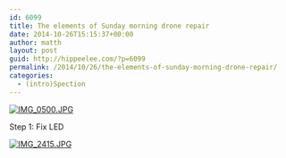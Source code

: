 ```yaml
---
id: 6099
title: The elements of Sunday morning drone repair
date: 2014-10-26T15:15:37+00:00
author: matth
layout: post
guid: http://hippeelee.com/?p=6099
permalink: /2014/10/26/the-elements-of-sunday-morning-drone-repair/
categories:
  - (intro)Spection
---
```

[<img src="http://localhost/wp-content/uploads/2014/10/IMG_0500.jpg" alt="IMG_0500.JPG" class="alignnone size-full" />](http://localhost/wp-content/uploads/2014/10/IMG_0500.jpg)
  
<!--more-->

Step 1: Fix LED

[<img src="http://localhost/wp-content/uploads/2014/10/IMG_2415.jpg" alt="IMG_2415.JPG" class="alignnone size-full" />](http://localhost/wp-content/uploads/2014/10/IMG_2415.jpg)